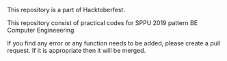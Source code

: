 This repository is a part of Hacktoberfest.

This repository consist of practical codes for SPPU 2019 pattern BE Computer Engineeering

If you find any error or any function needs to be added, please create a pull request. If it is appropriate then it will be merged.
